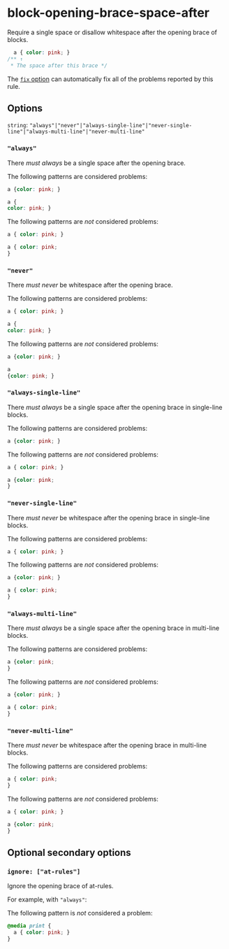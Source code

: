 # block-opening-brace-space-after

Require a single space or disallow whitespace after the opening brace of blocks.

```css
  a { color: pink; }
/** ↑
 * The space after this brace */
```

The [`fix` option](../../../docs/user-guide/options.md#fix) can automatically fix all of the problems reported by this rule.

## Options

`string`: `"always"|"never"|"always-single-line"|"never-single-line"|"always-multi-line"|"never-multi-line"`

### `"always"`

There _must always_ be a single space after the opening brace.

The following patterns are considered problems:

```css
a {color: pink; }
```

```css
a {
color: pink; }
```

The following patterns are _not_ considered problems:

```css
a { color: pink; }
```

```css
a { color: pink;
}
```

### `"never"`

There _must never_ be whitespace after the opening brace.

The following patterns are considered problems:

```css
a { color: pink; }
```

```css
a {
color: pink; }
```

The following patterns are _not_ considered problems:

```css
a {color: pink; }
```

```css
a
{color: pink; }
```

### `"always-single-line"`

There _must always_ be a single space after the opening brace in single-line blocks.

The following patterns are considered problems:

```css
a {color: pink; }
```

The following patterns are _not_ considered problems:

```css
a { color: pink; }
```

```css
a {color: pink;
}
```

### `"never-single-line"`

There _must never_ be whitespace after the opening brace in single-line blocks.

The following patterns are considered problems:

```css
a { color: pink; }
```

The following patterns are _not_ considered problems:

```css
a {color: pink; }
```

```css
a { color: pink;
}
```

### `"always-multi-line"`

There _must always_ be a single space after the opening brace in multi-line blocks.

The following patterns are considered problems:

```css
a {color: pink;
}
```

The following patterns are _not_ considered problems:

```css
a {color: pink; }
```

```css
a { color: pink;
}
```

### `"never-multi-line"`

There _must never_ be whitespace after the opening brace in multi-line blocks.

The following patterns are considered problems:

```css
a { color: pink;
}
```

The following patterns are _not_ considered problems:

```css
a { color: pink; }
```

```css
a {color: pink;
}
```

## Optional secondary options

### `ignore: ["at-rules"]`

Ignore the opening brace of at-rules.

For example, with `"always"`:

The following pattern is _not_ considered a problem:

```css
@media print {
  a { color: pink; }
}
```
